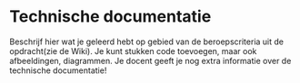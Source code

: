 # Technische documentatie

Beschrijf hier wat je geleerd hebt op gebied van de beroepscriteria uit de opdracht(zie de Wiki). Je kunt stukken code toevoegen, maar ook afbeeldingen, diagrammen. Je docent geeft je nog extra informatie over de technische documentatie!
